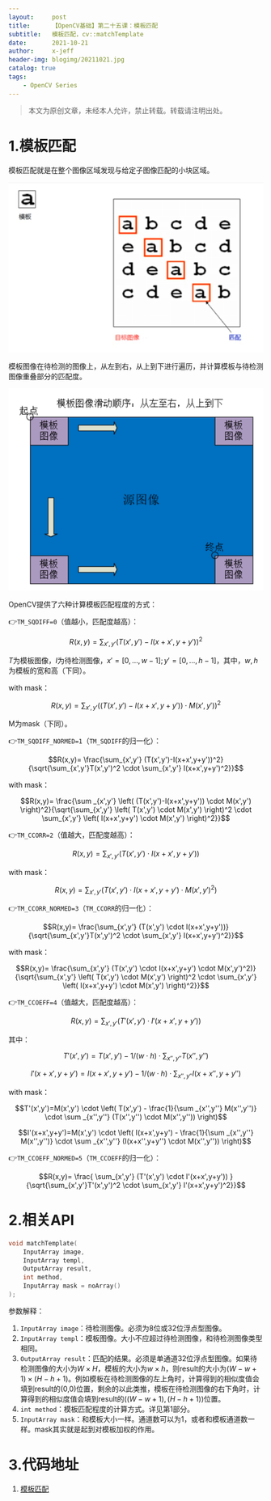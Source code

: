 ```yaml
---
layout:     post
title:      【OpenCV基础】第二十五课：模板匹配
subtitle:   模板匹配，cv::matchTemplate
date:       2021-10-21
author:     x-jeff
header-img: blogimg/20211021.jpg
catalog: true
tags:
    - OpenCV Series
---
```

>本文为原创文章，未经本人允许，禁止转载。转载请注明出处。

# 1.模板匹配

模板匹配就是在整个图像区域发现与给定子图像匹配的小块区域。

![](https://github.com/x-jeff/BlogImage/raw/master/OpenCVSeries/Lesson25/25x1.png)

模板图像在待检测的图像上，从左到右，从上到下进行遍历，并计算模板与待检测图像重叠部分的匹配度。

![](https://github.com/x-jeff/BlogImage/raw/master/OpenCVSeries/Lesson25/25x2.png)

OpenCV提供了六种计算模板匹配程度的方式：

👉`TM_SQDIFF=0`（值越小，匹配度越高）：

$$R(x,y)= \sum _{x',y'} (T(x',y')-I(x+x',y+y'))^2$$

$T$为模板图像，$I$为待检测图像，$x'=[0,...,w-1];y'=[0,...,h-1]$，其中，$w,h$为模板的宽和高（下同）。

with mask：

$$R(x,y)= \sum _{x',y'} \left( (T(x',y')-I(x+x',y+y')) \cdot M(x',y') \right)^2$$

M为mask（下同）。

👉`TM_SQDIFF_NORMED=1`（`TM_SQDIFF`的归一化）：

$$R(x,y)= \frac{\sum_{x',y'} (T(x',y')-I(x+x',y+y'))^2}{\sqrt{\sum_{x',y'}T(x',y')^2 \cdot \sum_{x',y'} I(x+x',y+y')^2}}$$

with mask：

$$R(x,y)= \frac{\sum _{x',y'} \left( (T(x',y')-I(x+x',y+y')) \cdot M(x',y') \right)^2}{\sqrt{\sum_{x',y'} \left( T(x',y') \cdot M(x',y') \right)^2 \cdot \sum_{x',y'} \left( I(x+x',y+y') \cdot M(x',y') \right)^2}}$$

👉`TM_CCORR=2`（值越大，匹配度越高）：

$$R(x,y)= \sum _{x',y'} (T(x',y') \cdot I(x+x',y+y'))$$

with mask：

$$R(x,y)= \sum _{x',y'} (T(x',y') \cdot I(x+x',y+y') \cdot M(x',y')^2)$$

👉`TM_CCORR_NORMED=3`（`TM_CCORR`的归一化）：

$$R(x,y)= \frac{\sum_{x',y'} (T(x',y') \cdot I(x+x',y+y'))}{\sqrt{\sum_{x',y'}T(x',y')^2 \cdot \sum_{x',y'} I(x+x',y+y')^2}}$$

with mask：

$$R(x,y)= \frac{\sum_{x',y'} (T(x',y') \cdot I(x+x',y+y') \cdot M(x',y')^2)}{\sqrt{\sum_{x',y'} \left( T(x',y') \cdot M(x',y') \right)^2 \cdot \sum_{x',y'} \left( I(x+x',y+y') \cdot M(x',y') \right)^2}}$$

👉`TM_CCOEFF=4`（值越大，匹配度越高）：

$$R(x,y)= \sum _{x',y'} (T'(x',y') \cdot I'(x+x',y+y'))$$

其中：

$$T'(x',y')=T(x',y') - 1/(w \cdot h) \cdot \sum _{x'',y''} T(x'',y'')$$

$$I'(x+x',y+y')=I(x+x',y+y') - 1/(w \cdot h)\cdot \sum _{x'',y''} I(x+x'',y+y'')$$

with mask：

$$T'(x',y')=M(x',y') \cdot \left( T(x',y') - \frac{1}{\sum _{x'',y''} M(x'',y'')} \cdot \sum _{x'',y''} (T(x'',y'') \cdot M(x'',y'')) \right)$$

 $$I'(x+x',y+y')=M(x',y') \cdot \left( I(x+x',y+y') - \frac{1}{\sum _{x'',y''} M(x'',y'')} \cdot \sum _{x'',y''} (I(x+x'',y+y'') \cdot M(x'',y'')) \right)$$

👉`TM_CCOEFF_NORMED=5`（`TM_CCOEFF`的归一化）：

$$R(x,y)= \frac{ \sum_{x',y'} (T'(x',y') \cdot I'(x+x',y+y')) }{\sqrt{\sum_{x',y'}T'(x',y')^2 \cdot \sum_{x',y'} I'(x+x',y+y')^2}}$$

# 2.相关API

```c++
void matchTemplate( 
	InputArray image, 
	InputArray templ,
	OutputArray result, 
	int method, 
	InputArray mask = noArray() 
);
```

参数解释：

1. `InputArray image`：待检测图像。必须为8位或32位浮点型图像。
2. `InputArray templ`：模板图像。大小不应超过待检测图像，和待检测图像类型相同。
3. `OutputArray result`：匹配的结果。必须是单通道32位浮点型图像。如果待检测图像的大小为$W\times H$，模板的大小为$w\times h$，则result的大小为$(W-w+1) \times (H-h+1)$。例如模板在待检测图像的左上角时，计算得到的相似度值会填到result的(0,0)位置，剩余的以此类推，模板在待检测图像的右下角时，计算得到的相似度值会填到result的$((W-w+1) , (H-h+1))$位置。
4. `int method`：模板匹配程度的计算方式。详见第1部分。
5. `InputArray mask`：和模板大小一样。通道数可以为1，或者和模板通道数一样。mask其实就是起到对模板加权的作用。

# 3.代码地址

1. [模板匹配](https://github.com/x-jeff/OpenCV_Code_Demo/tree/master/Demo25)
